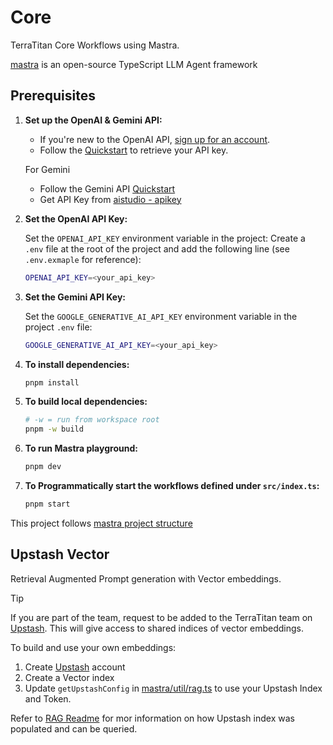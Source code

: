 # Core

TerraTitan Core Workflows using Mastra.

[mastra](https://mastra.ai) is an open-source TypeScript LLM Agent framework

## Prerequisites

1. **Set up the OpenAI & Gemini API:**

   - If you're new to the OpenAI API, [sign up for an account](https://platform.openai.com/signup).
   - Follow the [Quickstart](https://platform.openai.com/docs/quickstart) to retrieve your API key.

   For Gemini

   - Follow the Gemini API [Quickstart](https://ai.google.dev/gemini-api/docs/quickstart?lang=node)
   - Get API Key from [aistudio - apikey](https://aistudio.google.com/apikey)

1. **Set the OpenAI API Key:**

   Set the `OPENAI_API_KEY` environment variable in the project: Create a `.env` file at the root of the project and add the following line (see `.env.exmaple` for reference):

   ```bash
   OPENAI_API_KEY=<your_api_key>
   ```

1. **Set the Gemini API Key:**

   Set the `GOOGLE_GENERATIVE_AI_API_KEY` environment variable in the project `.env` file:

   ```bash
   GOOGLE_GENERATIVE_AI_API_KEY=<your_api_key>
   ```

1. **To install dependencies:**

   ```bash
   pnpm install
   ```

1. **To build local dependencies:**

   ```bash
   # -w = run from workspace root
   pnpm -w build
   ```

1. **To run Mastra playground:**

   ```bash
   pnpm dev
   ```

1. **To Programmatically start the workflows defined under `src/index.ts`:**

   ```bash
   pnpm start
   ```

This project follows [mastra project structure](https://mastra.ai/docs/getting-started/project-structure)

## Upstash Vector

Retrieval Augmented Prompt generation with Vector embeddings.

> [!TIP]
> If you are part of the team, request to be added to the TerraTitan team on [Upstash](https://upstash.com/). This will give access to shared indices of vector embeddings.

To build and use your own embeddings:

1. Create [Upstash](https://upstash.com/) account
1. Create a Vector index
1. Update `getUpstashConfig` in [mastra/util/rag.ts](./src/mastra/util/rag.ts) to use your Upstash Index and Token.

Refer to [RAG Readme](./src/mastra/rag/README.md) for mor information on how Upstash index was populated and can be queried.
